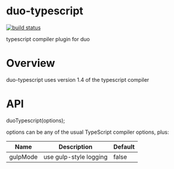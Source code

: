 duo-typescript
============================
[![build status](https://secure.travis-ci.org/frankwallis/duo-typescript.png?branch=master)](http://travis-ci.org/frankwallis/duo-typescript)

typescript compiler plugin for duo

# Overview #

duo-typescript uses version 1.4 of the typescript compiler

# API #

duoTypescript(options);

options can be any of the usual TypeScript compiler options, plus:

Name       		   | Description											| Default
-------------------|--------------------------------------------------------|-----------
gulpMode           | use gulp-style logging									| false

